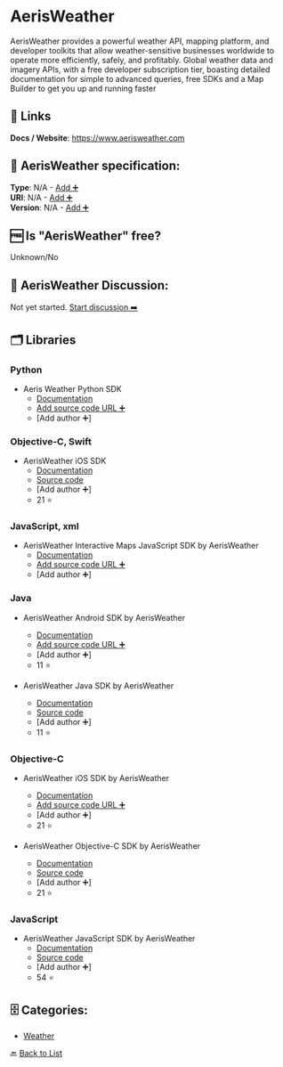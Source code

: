 # AerisWeather
AerisWeather provides a powerful weather API, mapping platform, and developer toolkits that allow weather-sensitive businesses worldwide to operate more efficiently, safely, and profitably. Global weather data and imagery APIs, with a free developer subscription tier, boasting detailed documentation for simple to advanced queries, free SDKs and a Map Builder to get you up and running faster

##  🔗 Links
**Docs / Website**: https://www.aerisweather.com

## 🧬 AerisWeather specification:
**Type**: N/A - [Add ➕](https://github.com/apis-list/apis-list/edit/main/apis-list.yaml)  
**URI**: N/A - [Add ➕](https://github.com/apis-list/apis-list/edit/main/apis-list.yaml)  
**Version**: N/A - [Add ➕](https://github.com/apis-list/apis-list/edit/main/apis-list.yaml)

## 🆓 Is "AerisWeather" free?
 Unknown/No 

## 💬 AerisWeather Discussion:
Not yet started. [Start discussion ➡️](https://github.com/apis-list/apis-list/discussions/new)

## 🗂️ Libraries
### Python
- Aeris Weather Python SDK 
    - [Documentation](https://www.aerisweather.com/support/docs/toolkits/aeris-python-sdk/)
    - [Add source code URL ➕]()
    - [Add author ➕]

### Objective-C, Swift
- AerisWeather iOS SDK
    - [Documentation](https://www.aerisweather.com/support/docs/toolkits/aeris-ios-sdk/)
    - [Source code](https://github.com/aerisweather/Aeris-iOS-Library)
    - [Add author ➕]
    - 21 ⭐

### JavaScript, xml
- AerisWeather Interactive Maps JavaScript SDK by AerisWeather
    - [Documentation](http://www.aerisweather.com/support/docs/toolkits/aeris-interactive-maps/)
    - [Add source code URL ➕]()
    - [Add author ➕]

### Java
- AerisWeather Android SDK by AerisWeather
    - [Documentation](https://github.com/aerisweather/AerisAndroidSDK)
    - [Add source code URL ➕]()
    - [Add author ➕]
    - 11 ⭐

- AerisWeather Java SDK by AerisWeather
    - [Documentation](http://www.aerisweather.com/support/docs/toolkits/aeris-android-sdk/)
    - [Source code](https://github.com/aerisweather/AerisAndroidLibrary)
    - [Add author ➕]
    - 11 ⭐

### Objective-C
- AerisWeather iOS SDK by AerisWeather
    - [Documentation](https://github.com/aerisweather/Aeris-iOS-Library)
    - [Add source code URL ➕]()
    - [Add author ➕]
    - 21 ⭐

- AerisWeather Objective-C SDK by AerisWeather
    - [Documentation](http://www.aerisweather.com/support/docs/toolkits/)
    - [Source code](https://github.com/aerisweather/Aeris-iOS-Library)
    - [Add author ➕]
    - 21 ⭐

### JavaScript
- AerisWeather JavaScript SDK by AerisWeather
    - [Documentation](http://www.aerisweather.com/support/docs/toolkits/aeris-js-sdk/)
    - [Source code](https://github.com/aerisweather/aerisjs)
    - [Add author ➕]
    - 54 ⭐


## 🗄️ Categories:
- [Weather](https://github.com/apis-list/apis-list#weather-)

🔙  [Back to List](https://github.com/apis-list/apis-list)
